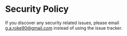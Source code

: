 # Security Policy

If you discover any security related issues, please email g.a.roke90@gmail.com instead of using the issue tracker.
